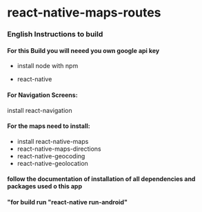 # react-native-maps-routes

### English Instructions to build

#### For this Build you will neeed you own google api key

- install node with npm

- react-native

#### For Navigation Screens:

install react-navigation 

#### For the maps need to install:

- install react-native-maps
- react-native-maps-directions
- react-native-geocoding
- react-native-geolocation

#### follow the documentation of installation of all dependencies and packages used o this app

#### "for build run "react-native run-android"







